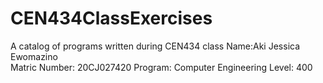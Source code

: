 # CEN434ClassExercises
A catalog of programs written during CEN434 class
Name:Aki Jessica Ewomazino<br>
Matric Number: 20CJ027420
Program: Computer Engineering
Level: 400
